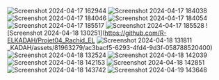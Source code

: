 ![Screenshot 2024-04-17 162944](https://github.com/R-ELKADAH/Projet04_Rachid_EL_KADAH/assets/81963279/df9e339b-582b-4210-a63f-2af208234899)
![Screenshot 2024-04-17 184038](https://github.com/R-ELKADAH/Projet04_Rachid_EL_KADAH/assets/81963279/28842c9f-ede0-4d0e-8b16-defd7b7f47f6)
![Screenshot 2024-04-17 184046](https://github.com/R-ELKADAH/Projet04_Rachid_EL_KADAH/assets/81963279/000aad36-6ef6-4015-9150-54f5da49822c)
![Screenshot 2024-04-17 184054](https://github.com/R-ELKADAH/Projet04_Rachid_EL_KADAH/assets/81963279/e20dac92-182a-4117-9587-31219084a031)
![Screenshot 2024-04-17 185517](https://github.com/R-ELKADAH/Projet04_Rachid_EL_KADAH/assets/81963279/79463acf-57d2-43a1-b597-1c7bf4f3a3a9)
![Screenshot 2024-04-17 185528](https://github.com/R-ELKADAH/Projet04_Rachid_EL_KADAH/assets/81963279/c49aa690-9984-4e02-854c-fcaf8b54bc7e)
![Screenshot 2024-04-18 130251](https://github.com/R-ELKADAH/Projet04_Rachid_EL
![Screenshot 2024-04-18 131811](https://github.com/R-ELKADAH/Projet04_Rachid_EL_KADAH/assets/81963279/4afd68c9-86e7-4673-a939-3a1efbe3cbae)
_KADAH/assets/81963279/ac3bacf5-6293-4fd4-9d3f-058788520400)
![Screenshot 2024-04-18 132524](https://github.com/R-ELKADAH/Projet04_Rachid_EL_KADAH/assets/81963279/cf32876a-6b2e-4e5a-8b81-4fd3d727067d)
![Screenshot 2024-04-18 142039](https://github.com/R-ELKADAH/Projet04_Rachid_EL_KADAH/assets/81963279/79b18b71-de49-41d3-884a-8fe644037a4e)
![Screenshot 2024-04-18 142153](https://github.com/R-ELKADAH/Projet04_Rachid_EL_KADAH/assets/81963279/cb001e46-13c1-4ff2-aa15-c0aeb99e5d8b)
![Screenshot 2024-04-18 142851](https://github.com/R-ELKADAH/Projet04_Rachid_EL_KADAH/assets/81963279/218aeeac-9a86-4e4d-a986-e690039baf9a)
![Screenshot 2024-04-18 143742](https://github.com/R-ELKADAH/Projet04_Rachid_EL_KADAH/assets/81963279/b4f5fa5f-c33f-4fe8-b337-020a523865dc)
![Screenshot 2024-04-19 143648](https://github.com/R-ELKADAH/Projet04_Rachid_EL_KADAH/assets/81963279/b2478c82-4ed7-4e5f-9baa-1cff5c2e613e)
